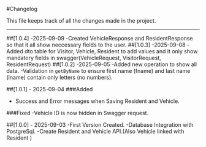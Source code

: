 #Changelog

This file keeps track of all the changes made in the project.

---------------------------------------------------
##[1.0.4] -2025-09-09
-Created VehicleResponse and ResidentResponse so that it all show neccessary fields to the user.
##[1.0.3] -2025-09-08
-Added dto table for Visitor, Vehicle, Resident to add values and it only show mandatory fields in swagger(VehicleRequest, VisitorRequest, ResidentRequest)
##[1.0.2] -2025-09-05
-Added new operation to show all data.
-Validation in `getByName` to ensure first name (fname) and last name (lname) contain only letters (no numbers).

##[1.0.1] - 2025-09-04
###Added
- Success and Error messages when Saving Resident and Vehicle.

###Fixed
-Vehicle ID is now hidden in Swagger request.

##[1.0.0] - 2025-09-03
-First Version Created.
-Database Integration with PostgreSql.
-Create Resident and Vehicle API.(Also Vehicle linked with Resident )